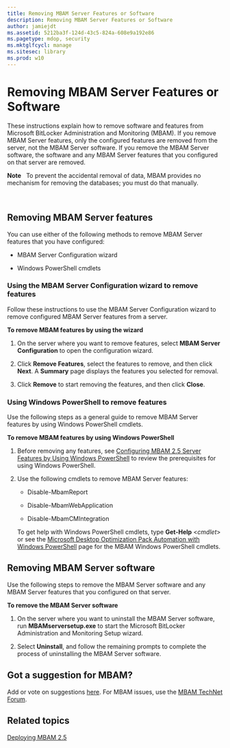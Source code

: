 ```yaml
---
title: Removing MBAM Server Features or Software
description: Removing MBAM Server Features or Software
author: jamiejdt
ms.assetid: 5212ba3f-124d-43c5-824a-608e9a192e86
ms.pagetype: mdop, security
ms.mktglfcycl: manage
ms.sitesec: library
ms.prod: w10
---
```



# Removing MBAM Server Features or Software


These instructions explain how to remove software and features from Microsoft BitLocker Administration and Monitoring (MBAM). If you remove MBAM Server features, only the configured features are removed from the server, not the MBAM Server software. If you remove the MBAM Server software, the software and any MBAM Server features that you configured on that server are removed.

**Note**  
To prevent the accidental removal of data, MBAM provides no mechanism for removing the databases; you must do that manually.

 

## <a href="" id="bkmk-removeserverfeatures"></a>Removing MBAM Server features


You can use either of the following methods to remove MBAM Server features that you have configured:

-   MBAM Server Configuration wizard

-   Windows PowerShell cmdlets

### Using the MBAM Server Configuration wizard to remove features

Follow these instructions to use the MBAM Server Configuration wizard to remove configured MBAM Server features from a server.

**To remove MBAM features by using the wizard**

1.  On the server where you want to remove features, select **MBAM Server Configuration** to open the configuration wizard.

2.  Click **Remove Features**, select the features to remove, and then click **Next**. A **Summary** page displays the features you selected for removal.

3.  Click **Remove** to start removing the features, and then click **Close**.

### Using Windows PowerShell to remove features

Use the following steps as a general guide to remove MBAM Server features by using Windows PowerShell cmdlets.

**To remove MBAM features by using Windows PowerShell**

1.  Before removing any features, see [Configuring MBAM 2.5 Server Features by Using Windows PowerShell](configuring-mbam-25-server-features-by-using-windows-powershell.md) to review the prerequisites for using Windows PowerShell.

2.  Use the following cmdlets to remove MBAM Server features:

    -   Disable-MbamReport

    -   Disable-MbamWebApplication

    -   Disable-MbamCMIntegration

    To get help with Windows PowerShell cmdlets, type **Get-Help** &lt;*cmdlet*&gt; or see the [Microsoft Desktop Optimization Pack Automation with Windows PowerShell](http://go.microsoft.com/fwlink/?LinkId=393498) page for the MBAM Windows PowerShell cmdlets.

## Removing MBAM Server software


Use the following steps to remove the MBAM Server software and any MBAM Server features that you configured on that server.

**To remove the MBAM Server software**

1.  On the server where you want to uninstall the MBAM Server software, run **MBAMserversetup.exe** to start the Microsoft BitLocker Administration and Monitoring Setup wizard.

2.  Select **Uninstall**, and follow the remaining prompts to complete the process of uninstalling the MBAM Server software.

## Got a suggestion for MBAM?


Add or vote on suggestions [here](http://mbam.uservoice.com/forums/268571-microsoft-bitlocker-administration-and-monitoring). For MBAM issues, use the [MBAM TechNet Forum](https://social.technet.microsoft.com/Forums/home?forum=mdopmbam).

## Related topics


[Deploying MBAM 2.5](deploying-mbam-25.md)

 

 





